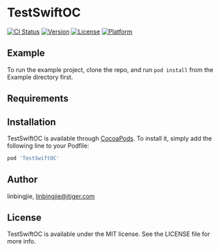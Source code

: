 # TestSwiftOC

[![CI Status](https://img.shields.io/travis/linbingjie/TestSwiftOC.svg?style=flat)](https://travis-ci.org/linbingjie/TestSwiftOC)
[![Version](https://img.shields.io/cocoapods/v/TestSwiftOC.svg?style=flat)](https://cocoapods.org/pods/TestSwiftOC)
[![License](https://img.shields.io/cocoapods/l/TestSwiftOC.svg?style=flat)](https://cocoapods.org/pods/TestSwiftOC)
[![Platform](https://img.shields.io/cocoapods/p/TestSwiftOC.svg?style=flat)](https://cocoapods.org/pods/TestSwiftOC)

## Example

To run the example project, clone the repo, and run `pod install` from the Example directory first.

## Requirements

## Installation

TestSwiftOC is available through [CocoaPods](https://cocoapods.org). To install
it, simply add the following line to your Podfile:

```ruby
pod 'TestSwiftOC'
```

## Author

linbingjie, linbingjie@itiger.com

## License

TestSwiftOC is available under the MIT license. See the LICENSE file for more info.
